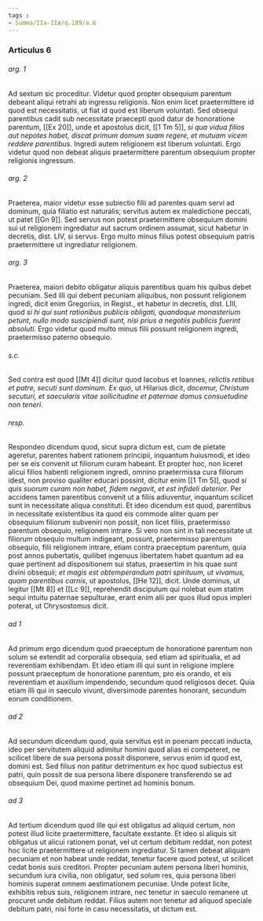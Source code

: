 ```yaml
---
tags : 
- Summa/IIa-IIæ/q.189/a.6
---
```


### Articulus 6

###### arg. 1
Ad sextum sic proceditur. Videtur quod propter obsequium parentum debeant aliqui retrahi ab ingressu religionis. Non enim licet praetermittere id quod est necessitatis, ut fiat id quod est liberum voluntati. Sed obsequi parentibus cadit sub necessitate praecepti quod datur de honoratione parentum, [[Ex 20]], unde et apostolus dicit, [[1 Tm 5]], *si qua vidua filios aut nepotes habet, discat primum domum suam regere, et mutuam vicem reddere parentibus*. Ingredi autem religionem est liberum voluntati. Ergo videtur quod non debeat aliquis praetermittere parentum obsequium propter religionis ingressum.

###### arg. 2
Praeterea, maior videtur esse subiectio filii ad parentes quam servi ad dominum, quia filiatio est naturalis; servitus autem ex maledictione peccati, ut patet [[Gn 9]]. Sed servus non potest praetermittere obsequium domini sui ut religionem ingrediatur aut sacrum ordinem assumat, sicut habetur in decretis, dist. LIV, si servus. Ergo multo minus filius potest obsequium patris praetermittere ut ingrediatur religionem.

###### arg. 3
Praeterea, maiori debito obligatur aliquis parentibus quam his quibus debet pecuniam. Sed illi qui debent pecuniam aliquibus, non possunt religionem ingredi, dicit enim Gregorius, in Regist., et habetur in decretis, dist. LIII, quod *si hi qui sunt rationibus publicis obligati, quandoque monasterium petunt, nullo modo suscipiendi sunt, nisi prius a negotiis publicis fuerint absoluti*. Ergo videtur quod multo minus filii possunt religionem ingredi, praetermisso paterno obsequio.

###### s.c.
Sed contra est quod [[Mt 4]] dicitur quod Iacobus et Ioannes, *relictis retibus et patre, secuti sunt dominum. Ex quo*, ut Hilarius dicit, *docemur, Christum secuturi, et saecularis vitae sollicitudine et paternae domus consuetudine non teneri*.

###### resp.
Respondeo dicendum quod, sicut supra dictum est, cum de pietate ageretur, parentes habent rationem principii, inquantum huiusmodi, et ideo per se eis convenit ut filiorum curam habeant. Et propter hoc, non liceret alicui filios habenti religionem ingredi, omnino praetermissa cura filiorum idest, non proviso qualiter educari possint, dicitur enim [[1 Tm 5]], quod *si quis suorum curam non habet, fidem negavit, et est infideli deterior*. Per accidens tamen parentibus convenit ut a filiis adiuventur, inquantum scilicet sunt in necessitate aliqua constituti. Et ideo dicendum est quod, parentibus in necessitate existentibus ita quod eis commode aliter quam per obsequium filiorum subveniri non possit, non licet filiis, praetermisso parentum obsequio, religionem intrare. Si vero non sint in tali necessitate ut filiorum obsequio multum indigeant, possunt, praetermisso parentum obsequio, filii religionem intrare, etiam contra praeceptum parentum, quia post annos pubertatis, quilibet ingenuus libertatem habet quantum ad ea quae pertinent ad dispositionem sui status, praesertim in his quae sunt divini obsequii; *et magis est obtemperandum patri spirituum, ut vivamus, quam parentibus carnis*, ut apostolus, [[He 12]], dicit. Unde dominus, ut legitur [[Mt 8]] et [[Lc 9]], reprehendit discipulum qui nolebat eum statim sequi intuitu paternae sepulturae, erant enim alii per quos illud opus impleri poterat, ut Chrysostomus dicit.

###### ad 1
Ad primum ergo dicendum quod praeceptum de honoratione parentum non solum se extendit ad corporalia obsequia, sed etiam ad spiritualia, et ad reverentiam exhibendam. Et ideo etiam illi qui sunt in religione implere possunt praeceptum de honoratione parentum, pro eis orando, et eis reverentiam et auxilium impendendo, secundum quod religiosos decet. Quia etiam illi qui in saeculo vivunt, diversimode parentes honorant, secundum eorum conditionem.

###### ad 2
Ad secundum dicendum quod, quia servitus est in poenam peccati inducta, ideo per servitutem aliquid adimitur homini quod alias ei competeret, ne scilicet libere de sua persona possit disponere, servus enim id quod est, domini est. Sed filius non patitur detrimentum ex hoc quod subiectus est patri, quin possit de sua persona libere disponere transferendo se ad obsequium Dei, quod maxime pertinet ad hominis bonum.

###### ad 3
Ad tertium dicendum quod ille qui est obligatus ad aliquid certum, non potest illud licite praetermittere, facultate exstante. Et ideo si aliquis sit obligatus ut alicui rationem ponat, vel ut certum debitum reddat, non potest hoc licite praetermittere ut religionem ingrediatur. Si tamen debeat aliquam pecuniam et non habeat unde reddat, tenetur facere quod potest, ut scilicet cedat bonis suis creditori. Propter pecuniam autem persona liberi hominis, secundum iura civilia, non obligatur, sed solum res, quia persona liberi hominis superat omnem aestimationem pecuniae. Unde potest licite, exhibitis rebus suis, religionem intrare, nec tenetur in saeculo remanere ut procuret unde debitum reddat. Filius autem non tenetur ad aliquod speciale debitum patri, nisi forte in casu necessitatis, ut dictum est.

